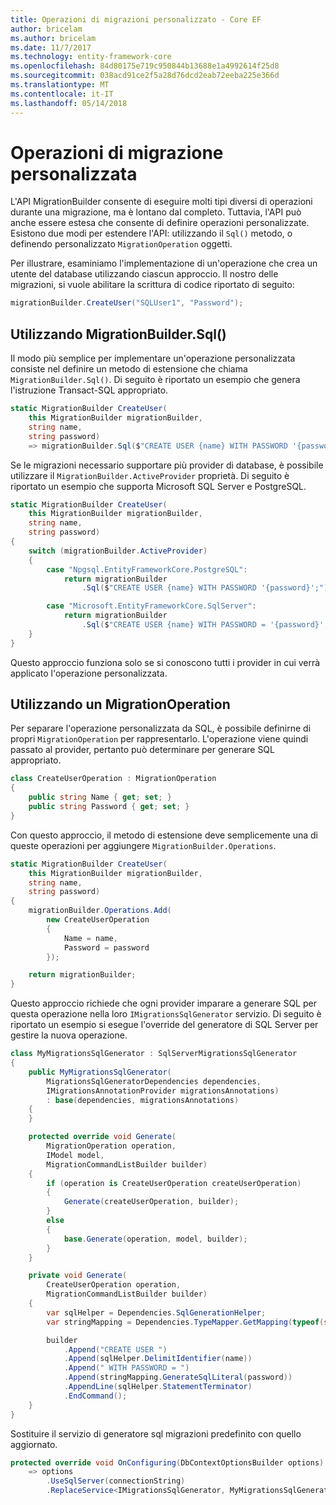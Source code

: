```yaml
---
title: Operazioni di migrazioni personalizzato - Core EF
author: bricelam
ms.author: bricelam
ms.date: 11/7/2017
ms.technology: entity-framework-core
ms.openlocfilehash: 84d80175e719c950844b13688e1a4992614f25d8
ms.sourcegitcommit: 038acd91ce2f5a28d76dcd2eab72eeba225e366d
ms.translationtype: MT
ms.contentlocale: it-IT
ms.lasthandoff: 05/14/2018
---
```

<a name="custom-migrations-operations"></a>Operazioni di migrazione personalizzata
============================
L'API MigrationBuilder consente di eseguire molti tipi diversi di operazioni durante una migrazione, ma è lontano dal completo. Tuttavia, l'API può anche essere estesa che consente di definire operazioni personalizzate. Esistono due modi per estendere l'API: utilizzando il `Sql()` metodo, o definendo personalizzato `MigrationOperation` oggetti.

Per illustrare, esaminiamo l'implementazione di un'operazione che crea un utente del database utilizzando ciascun approccio. Il nostro delle migrazioni, si vuole abilitare la scrittura di codice riportato di seguito:

``` csharp
migrationBuilder.CreateUser("SQLUser1", "Password");
```

<a name="using-migrationbuildersql"></a>Utilizzando MigrationBuilder.Sql()
----------------------------
Il modo più semplice per implementare un'operazione personalizzata consiste nel definire un metodo di estensione che chiama `MigrationBuilder.Sql()`.
Di seguito è riportato un esempio che genera l'istruzione Transact-SQL appropriato.

``` csharp
static MigrationBuilder CreateUser(
    this MigrationBuilder migrationBuilder,
    string name,
    string password)
    => migrationBuilder.Sql($"CREATE USER {name} WITH PASSWORD '{password}';");
```

Se le migrazioni necessario supportare più provider di database, è possibile utilizzare il `MigrationBuilder.ActiveProvider` proprietà. Di seguito è riportato un esempio che supporta Microsoft SQL Server e PostgreSQL.

``` csharp
static MigrationBuilder CreateUser(
    this MigrationBuilder migrationBuilder,
    string name,
    string password)
{
    switch (migrationBuilder.ActiveProvider)
    {
        case "Npgsql.EntityFrameworkCore.PostgreSQL":
            return migrationBuilder
                .Sql($"CREATE USER {name} WITH PASSWORD '{password}';");

        case "Microsoft.EntityFrameworkCore.SqlServer":
            return migrationBuilder
                .Sql($"CREATE USER {name} WITH PASSWORD = '{password}';");
    }
}
```

Questo approccio funziona solo se si conoscono tutti i provider in cui verrà applicato l'operazione personalizzata.

<a name="using-a-migrationoperation"></a>Utilizzando un MigrationOperation
---------------------------
Per separare l'operazione personalizzata da SQL, è possibile definirne di propri `MigrationOperation` per rappresentarlo. L'operazione viene quindi passato al provider, pertanto può determinare per generare SQL appropriato.

``` csharp
class CreateUserOperation : MigrationOperation
{
    public string Name { get; set; }
    public string Password { get; set; }
}
```

Con questo approccio, il metodo di estensione deve semplicemente una di queste operazioni per aggiungere `MigrationBuilder.Operations`.

``` csharp
static MigrationBuilder CreateUser(
    this MigrationBuilder migrationBuilder,
    string name,
    string password)
{
    migrationBuilder.Operations.Add(
        new CreateUserOperation
        {
            Name = name,
            Password = password
        });

    return migrationBuilder;
}
```

Questo approccio richiede che ogni provider imparare a generare SQL per questa operazione nella loro `IMigrationsSqlGenerator` servizio. Di seguito è riportato un esempio si esegue l'override del generatore di SQL Server per gestire la nuova operazione.

``` csharp
class MyMigrationsSqlGenerator : SqlServerMigrationsSqlGenerator
{
    public MyMigrationsSqlGenerator(
        MigrationsSqlGeneratorDependencies dependencies,
        IMigrationsAnnotationProvider migrationsAnnotations)
        : base(dependencies, migrationsAnnotations)
    {
    }

    protected override void Generate(
        MigrationOperation operation,
        IModel model,
        MigrationCommandListBuilder builder)
    {
        if (operation is CreateUserOperation createUserOperation)
        {
            Generate(createUserOperation, builder);
        }
        else
        {
            base.Generate(operation, model, builder);
        }
    }

    private void Generate(
        CreateUserOperation operation,
        MigrationCommandListBuilder builder)
    {
        var sqlHelper = Dependencies.SqlGenerationHelper;
        var stringMapping = Dependencies.TypeMapper.GetMapping(typeof(string));

        builder
            .Append("CREATE USER ")
            .Append(sqlHelper.DelimitIdentifier(name))
            .Append(" WITH PASSWORD = ")
            .Append(stringMapping.GenerateSqlLiteral(password))
            .AppendLine(sqlHelper.StatementTerminator)
            .EndCommand();
    }
}
```

Sostituire il servizio di generatore sql migrazioni predefinito con quello aggiornato.

``` csharp
protected override void OnConfiguring(DbContextOptionsBuilder options)
    => options
        .UseSqlServer(connectionString)
        .ReplaceService<IMigrationsSqlGenerator, MyMigrationsSqlGenerator>();
```
